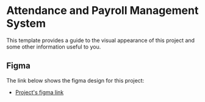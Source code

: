 # Attendance and Payroll Management System

This template provides a guide to the visual appearance of this project and some other information useful to you.

## Figma

The link below shows the figma design for this project:

- [Project's figma link](https://www.figma.com/file/4XD91mTqllajWqbfuwOJYz/Attendance-and-Payroll-Management?type=design&node-id=6%3A422&mode=design&t=WSquCPDYVqEDaIwI-1)
